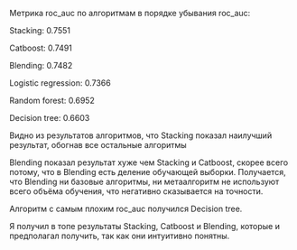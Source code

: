 Метрика roc_auc по алгоритмам в порядке убывания roc_auc:

Stacking: 0.7551

Catboost: 0.7491

Blending: 0.7482

Logistic regression: 0.7366

Random forest: 0.6952

Decision tree: 0.6603

Видно из результатов алгоритмов, что Stacking показал наилучший результат, обогнав все остальные алгоритмы

Blending показал результат хуже чем Stacking и Catboost, скорее всего потому, что в Blending есть деление обучающей выборки. Получается, что Blending ни базовые алгоритмы, ни метаалгоритм не используют всего объёма обучения, что негативно сказывается на точности.

Алгоритм с самым плохим roc_auc получился Decision tree.

Я получил в топе результаты Stacking, Catboost и Blending, которые и предполагал получить, так как они интуитивно понятны.